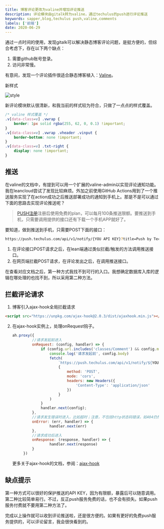 ```yaml
---
title: 博客评论更改为valine并增加评论推送
description: 评论模块由gitalk转为valine，通过techulus的push进行评论推送
keywords: sapper,blog,techulus push,valine,comments
labels: ['前端']
date: 2020-06-29
---
```


通过一点时间的使用，发现gitalk可以解决静态博客评论问题，是挺方便的，但综合考虑下，存在以下两个缺点：

1. 需要github账号登录。
2. 访问非常慢。

有意间，发现一个评论插件很适合静态博客植入：[Valine](https://valine.js.org/)。

新样式

![style](https://i.loli.net/2020/06/29/RiSBpcyAQD1kXCN.jpg)

新评论模块默认很清新，和我当前的样式较为符合，只做了一点点的样式覆盖。

```css
/* valine 样式覆盖 */
.v[data-class=v] .vwrap {
	border: 1px solid rgba(255, 62, 0, 0.1) !important;
}
.v[data-class=v] .vwrap .vheader .vinput {
	border-bottom: none !important;
}
.v[data-class=v] .txt-right {
	display: none !important;
}
```

## 推送

在valine的文档中，有提到可以用一个扩展的valine-admin以实现评论通知功能。我在leancloud尝试了发现比较麻烦。外加之前使用GitHub Actions用到了一个推送服务实现了在action成功之后推送部署成功的通知到手机上。那是不是可以通过下面的思路去实现评论推送呢？

> [PUSH注册](https://push.techulus.com/)注册后使用免费的plan，可以每月100条推送限额。要推送到手机，只需要调用提供的接口还有下载一个手机APP就好了。

要知道，做到推送到手机，只需要POST下面的接口：

```bash
https://push.techulus.com/api/v1/notify/{YOU API KEY}?title=Push by Techulus&body=This is your first push notification
```



1. 在评论接口POST请求之后，在lean端通过类似拦截/触发的方法调用推送接口。
2. 在网页端拦截POST请求，在评论发出之后，在调用推送接口。

在查看对应文档之后，第一种方式我找不到可行的入口。我想确定数据库入库的逻辑在哪处理的也找不到，所以采用第二种方法。

## 拦截评论请求

1. 博客引入ajax-hook全局拦截请求

```html
<script src="https://unpkg.com/ajax-hook@2.0.3/dist/ajaxhook.min.js"></script>
```

2. 在ajax-hook实例上，处理onRequest钩子。

   ```javascript
   ah.proxy({
   			//请求发起前进入
   			onRequest: (config, handler) => {
   				if (config.url.includes('classes/Comment') && config.method === 'POST') {
   					console.log('请求发起前', config.body)
   					fetch(
   						`https://push.techulus.com/api/v1/notify/${YOU API KEY}?title=${location.pathname || '文章'}有新回复&body=${config.body.substr(12, 30)}`,
   						{
   							method: 'POST',
   							mode: 'cors',
   							headers: new Headers({
   								'Content-Type': 'application/json'
   							})
   						}
   					)
   				}
   				handler.next(config);
   			},
   			//请求发生错误时进入，比如超时；注意，不包括http状态码错误，如404仍然会认为请求成功
   			onError: (err, handler) => {
   					handler.next(err)
   			},
   			//请求成功后进入
   			onResponse: (response, handler) => {
   					handler.next(response)
   			}
   		})
   ```

   更多关于ajax-hook的文档，参阅：[ajax-hook](https://github.com/wendux/Ajax-hook)	

## 缺点提示

第一种方式可以很好的保护推送的API KEY，因为有限额，暴露后可以随意调用。第二种比较简单易行。不过，反正push服务免费的话，也不会有损失。如果push服务付费就不要用第二种方法了。

完成以上操作就可以收到评论推送啦，还是很方便的。如果有更好的免费push服务提供的，可以评论留言，我会很快看到的。